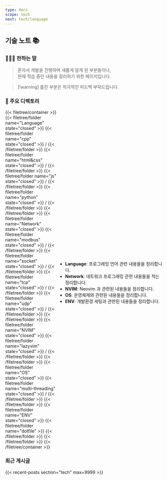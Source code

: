 ```yaml
---
type: docs
scope: tech
next: tech/language
---
```


## 기술 노트 📚

### 👨🏻‍💻 전하는 말

> 혼자서 개발을 진행하며 새롭게 알게 된 부분들이나,  
> 현재 학습 중인 내용을 정리하기 위한 페이지입니다.

> [!warning] 틀린 부분은 적극적인 피드백 부탁드립니다.

### 📌 주요 디렉토리

  <!-- 왼쪽: File Tree -->
<div style="display: flex; justify-content: space-between; align-items: center;">
  <div style="flex: 1; display: flex; flex-direction: column; height: 100%;">
    {{< filetree/container >}}
    {{< filetree/folder name="Language" state="closed" >}}
    {{< filetree/folder name="cpp" state="closed" >}} /
    {{< /filetree/folder >}}
    {{< filetree/folder name="html&css" state="closed" >}} /
    {{< /filetree/folder >}}
    {{< filetree/folder name="js" state="closed" >}} /
    {{< /filetree/folder >}}
    {{< filetree/folder name="python" state="closed" >}} /
    {{< /filetree/folder >}}
    {{< /filetree/folder >}}
    {{< filetree/folder name="Network" state="closed" >}}
    {{< filetree/folder name="modbus" state="closed" >}} /
    {{< /filetree/folder >}}
    {{< filetree/folder name="socket" state="closed" >}} /
    {{< /filetree/folder >}}
    {{< filetree/folder name="tcp" state="closed" >}} /
    {{< /filetree/folder >}}
    {{< filetree/folder name="udp" state="closed" >}} /
    {{< /filetree/folder >}}
    {{< /filetree/folder >}}
    {{< filetree/folder name="NVIM" state="closed" >}}
    {{< filetree/folder name="lazyvim" state="closed" >}} /
    {{< /filetree/folder >}}
    {{< /filetree/folder >}}
    {{< filetree/folder name="OS" state="closed" >}}
    {{< filetree/folder name="multi-threading" state="closed" >}} /
    {{< /filetree/folder >}}
    {{< /filetree/folder >}}
    {{< filetree/folder name="ENV" state="closed" >}}
    {{< filetree/folder name="dotfile" >}}
    {{< /filetree/folder >}}
    {{< /filetree/folder >}}
    {{< /filetree/container >}}
  </div>
  
  <!-- 오른쪽: 설명 -->
  <div style="flex: 2; display: flex; flex-direction: column; height: 100%;">
    <ul> <br>
      <li><strong>Language</strong>: 프로그래밍 언어 관련 내용들을 정리합니다.</li>
      <li><strong>Network</strong>: 네트워크 프로그래밍 관련 내용들을 적는 정리합니다. </li>
      <li><strong>NVIM</strong>: Neovim 과 관련된 내용들을 정리합니다.  </li>
      <li><strong>OS</strong>: 운영체제와 관련된 내용들을 정리합니다.  </li>
      <li><strong>ENV</strong>: 개발환경 세팅과 관련된 내용들을 정리합니다.  </li>
    </ul>
  </div>
</div>

### 최근 게시글

{{< recent-posts section="tech" max=9999 >}}
